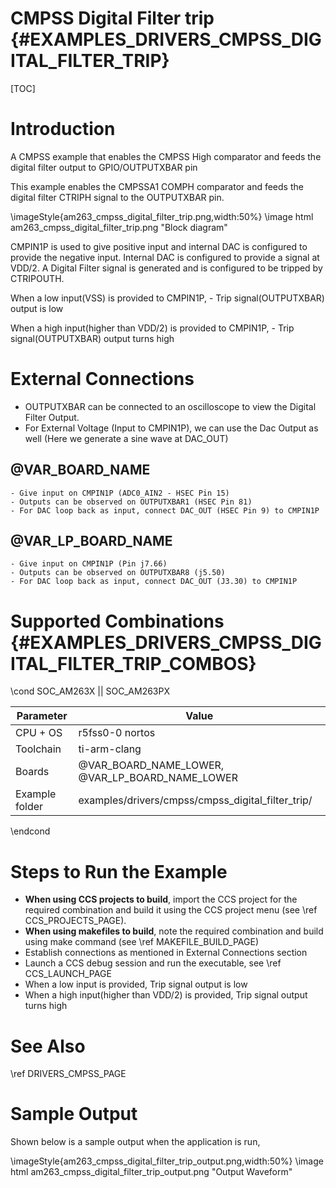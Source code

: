 # CMPSS Digital Filter trip {#EXAMPLES_DRIVERS_CMPSS_DIGITAL_FILTER_TRIP}

[TOC]

# Introduction

A CMPSS example that enables the CMPSS High comparator and feeds the
digital filter output to GPIO/OUTPUTXBAR pin

This example enables the CMPSSA1 COMPH comparator and feeds the digital filter CTRIPH signal to the OUTPUTXBAR pin.

\imageStyle{am263_cmpss_digital_filter_trip.png,width:50%}
\image html am263_cmpss_digital_filter_trip.png "Block diagram"

CMPIN1P is used to give positive input and internal DAC is configured
to provide the negative input. Internal DAC is configured to provide a
signal at VDD/2. A Digital Filter signal is generated and is configured
to be tripped by CTRIPOUTH.

When a low input(VSS) is provided to CMPIN1P,
    - Trip signal(OUTPUTXBAR) output is low

When a high input(higher than VDD/2) is provided to CMPIN1P,
    - Trip signal(OUTPUTXBAR) output turns high

# External Connections
- OUTPUTXBAR can be connected to an oscilloscope to view the Digital Filter Output.
- For External Voltage (Input to CMPIN1P), we can use the Dac Output as well (Here we generate a sine wave at DAC_OUT)

## @VAR_BOARD_NAME
    - Give input on CMPIN1P (ADC0_AIN2 - HSEC Pin 15)
    - Outputs can be observed on OUTPUTXBAR1 (HSEC Pin 81)
    - For DAC loop back as input, connect DAC_OUT (HSEC Pin 9) to CMPIN1P

## @VAR_LP_BOARD_NAME
    - Give input on CMPIN1P (Pin j7.66)
    - Outputs can be observed on OUTPUTXBAR8 (j5.50)
    - For DAC loop back as input, connect DAC_OUT (J3.30) to CMPIN1P

# Supported Combinations {#EXAMPLES_DRIVERS_CMPSS_DIGITAL_FILTER_TRIP_COMBOS}

\cond SOC_AM263X || SOC_AM263PX

 Parameter      | Value
 ---------------|-----------
 CPU + OS       | r5fss0-0 nortos
 Toolchain      | ti-arm-clang
 Boards         | @VAR_BOARD_NAME_LOWER, @VAR_LP_BOARD_NAME_LOWER
 Example folder | examples/drivers/cmpss/cmpss_digital_filter_trip/

\endcond

# Steps to Run the Example

- **When using CCS projects to build**, import the CCS project for the required combination
  and build it using the CCS project menu (see \ref CCS_PROJECTS_PAGE).
- **When using makefiles to build**, note the required combination and build using
  make command (see \ref MAKEFILE_BUILD_PAGE)
- Establish connections as mentioned in External Connections section
- Launch a CCS debug session and run the executable, see \ref CCS_LAUNCH_PAGE
- When a low input is provided, Trip signal output is low
- When a high input(higher than VDD/2) is provided, Trip signal output turns high

# See Also

\ref DRIVERS_CMPSS_PAGE

# Sample Output

Shown below is a sample output when the application is run,

\imageStyle{am263_cmpss_digital_filter_trip_output.png,width:50%}
\image html am263_cmpss_digital_filter_trip_output.png "Output Waveform"

